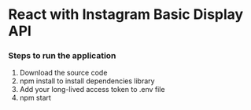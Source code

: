 # React with Instagram Basic Display API 

### Steps to run the application 
1. Download the source code 
2. npm install to install dependencies library 
3. Add your long-lived access token to .env file
4. npm start
